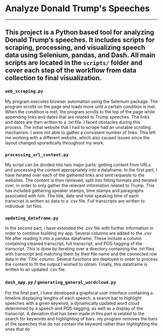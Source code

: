 # Analyze Donald Trump's Speeches 
-------
This project is a Python based tool for analyzing Donald Trump’s speeches. It includes scripts for scraping, processing, and visualizing speech data using Selenium, pandas, and Dash.
All main scripts are located in the `scripts/` folder and cover each step of the workflow from data collection to final visualization.
-------


### `web_scraping.py`
My program executes browser automation using the Selenium package. The program scrolls on the page and loads more until a certain condition is met. When the condition is met, the program scrolls to the top of the page while appending links and dates that are related to Trump speeches. The links and dates are then written to a .txt file.
I faced obstacles during this process. The initial website that I had to scrape had an unstable scrolling mechanism. I were not able to gather a consistent number of links. This left me working with a different website, which also caused issues since the layout changed sporadically throughout my work. 

### `processing_url_content.py`
My script can be divided into two major parts: getting content from URLs and processing the content appropriately into a dataframe.
In the first part, I have iterated over each of the gathered links and sent requests to the websites. The content is then retrieved, split into fitting formats and iterated over, in order to only gather the relevant information related to Trump. This has included gathering speaker stamps, time stamps and paragraphs associated with him. The title, date and total speaking time of each transcript is written as data to a .csv file. Full transcripts are written to individual .txt files. 

### `updating_dataframe.py` 
In the second part, i have extended the .csv file with further information in order to continue building my app. Several columns are added to the .csv file after reading it into a pandas dataframe. These include a column containing cleaned transcript, full transcript, and POS-tagging of the transcript. This is done by iterating over a directory containing the .txt files with transcript and matching them by their file name and the connected row data in the ‘Title’ column. Several functions are deployed in order to process the content to fit the output  I wished to obtain. Finally, this dataframe is written to an updated .csv file. 

### `dash_app.py` / `generating_general_wordcloud.py`
For the final part, I have developed a graphical user interface containing a timeline displaying lengths of each speech, a search bar to highlight speeches with a given keyword, a dynamically updated word cloud determined by a speech and POS-tagging, as well as a display of the transcript. 
A deviation that has been made in this part is related to the search for keywords and highlighting of bars. my program removes the bars of the speeches that do not contain the keyword rather than highlighting the ones that do
